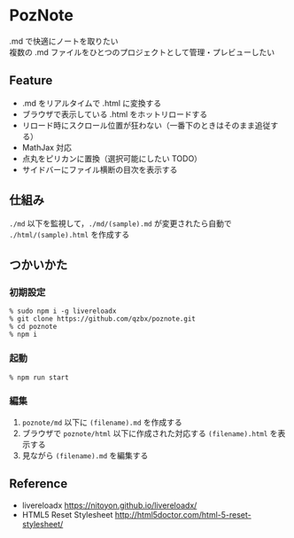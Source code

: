 # PozNote

.md で快適にノートを取りたい  
複数の .md ファイルをひとつのプロジェクトとして管理・プレビューしたい

## Feature
- .md をリアルタイムで .html に変換する
- ブラウザで表示している .html をホットリロードする
- リロード時にスクロール位置が狂わない（一番下のときはそのまま追従する）
- MathJax 対応
- 点丸をピリカンに置換（選択可能にしたい TODO）
- サイドバーにファイル横断の目次を表示する

## 仕組み
`./md` 以下を監視して，`./md/(sample).md` が変更されたら自動で `./html/(sample).html` を作成する


## つかいかた

### 初期設定
```
% sudo npm i -g livereloadx
% git clone https://github.com/qzbx/poznote.git
% cd poznote
% npm i
```

### 起動
```
% npm run start
```

### 編集
1. `poznote/md` 以下に `(filename).md` を作成する
1. ブラウザで `poznote/html` 以下に作成された対応する `(filename).html` を表示する
1. 見ながら `(filename).md` を編集する

## Reference

- livereloadx <https://nitoyon.github.io/livereloadx/>
- HTML5 Reset Stylesheet <http://html5doctor.com/html-5-reset-stylesheet/>


